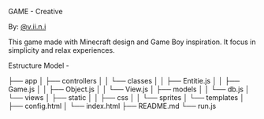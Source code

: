 GAME - Creative

By: [@v.ii.n.i](github.com/gitviini)

This game made with Minecraft design and Game Boy inspiration. It focus in simplicity and relax experiences.

Estructure Model -

├── app
│   ├── controllers
│   │   └── classes
│   │       ├── Entitie.js
│   │       ├── Game.js
│   │       ├── Object.js
│   │       └── View.js
│   ├── models
│   │   └── db.js
│   └── views
│       ├── static
│       │   ├── css
│       │   └── sprites
│       └── templates
│           ├── config.html
│           └── index.html
├── README.md
└── run.js
